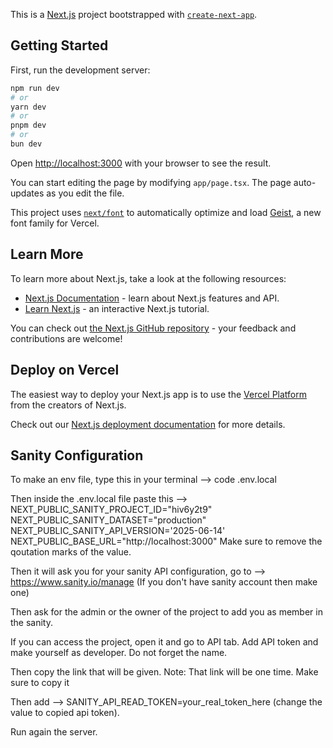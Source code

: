 This is a [Next.js](https://nextjs.org) project bootstrapped with [`create-next-app`](https://nextjs.org/docs/app/api-reference/cli/create-next-app).

## Getting Started

First, run the development server:

```bash
npm run dev
# or
yarn dev
# or
pnpm dev
# or
bun dev
```

Open [http://localhost:3000](http://localhost:3000) with your browser to see the result.

You can start editing the page by modifying `app/page.tsx`. The page auto-updates as you edit the file.

This project uses [`next/font`](https://nextjs.org/docs/app/building-your-application/optimizing/fonts) to automatically optimize and load [Geist](https://vercel.com/font), a new font family for Vercel.

## Learn More

To learn more about Next.js, take a look at the following resources:

- [Next.js Documentation](https://nextjs.org/docs) - learn about Next.js features and API.
- [Learn Next.js](https://nextjs.org/learn) - an interactive Next.js tutorial.

You can check out [the Next.js GitHub repository](https://github.com/vercel/next.js) - your feedback and contributions are welcome!

## Deploy on Vercel

The easiest way to deploy your Next.js app is to use the [Vercel Platform](https://vercel.com/new?utm_medium=default-template&filter=next.js&utm_source=create-next-app&utm_campaign=create-next-app-readme) from the creators of Next.js.

Check out our [Next.js deployment documentation](https://nextjs.org/docs/app/building-your-application/deploying) for more details.

## Sanity Configuration

To make an env file, type this in your terminal --> code .env.local

Then inside the .env.local file paste this
--> NEXT_PUBLIC_SANITY_PROJECT_ID="hiv6y2t9"
NEXT_PUBLIC_SANITY_DATASET="production"
NEXT_PUBLIC_SANITY_API_VERSION='2025-06-14'
NEXT_PUBLIC_BASE_URL="http://localhost:3000"
Make sure to remove the qoutation marks of the value.

Then it will ask you for your sanity API configuration, go to --> https://www.sanity.io/manage (If you don't have sanity account then make one)

Then ask for the admin or the owner of the project to add you as member in the sanity.

If you can access the project, open it and go to API tab. Add API token and make yourself as developer. Do not forget the name.

Then copy the link that will be given. Note: That link will be one time. Make sure to copy it

Then add --> SANITY_API_READ_TOKEN=your_real_token_here (change the value to copied api token).

Run again the server.
